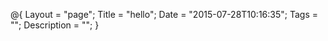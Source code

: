 @{
    Layout = "page";
    Title = "hello";
    Date = "2015-07-28T10:16:35";
    Tags = "";
    Description = "";
}